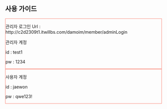 <h2>사용 가이드</h2>
<div style="border: 1px solid salmon">
  <p>관리자 로그인 Url : http://c2d2309t1.itwillbs.com/damoim/member/adminLogin </p>
  <p>관리자 계정</p>
  <p>id : test1</p>
  <p>pw : 1234</p>
</div>
<div style="border: 1px solid salmon">
  <p>사용자 계정</p>
  <p>id : jaewon</p>
  <p>pw : qwe123!</p>
</div>
<p></p>
<p></p>
